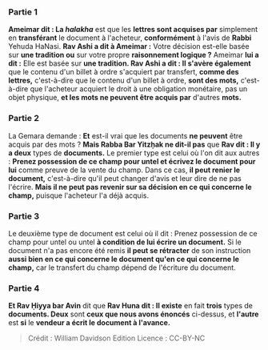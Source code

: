 
### Partie 1
<b>Ameimar dit : La <i>halakha</i></b> est que les <b>lettres sont acquises par</b> simplement en <b>transférant</b> le document à l'acheteur, <b>conformément</b> à l'avis de <b>Rabbi</b> Yehuda HaNasi. <b>Rav Ashi a dit à Ameimar :</b> Votre décision est-elle basée sur <b>une tradition ou</b> sur votre propre <b>raisonnement logique ?</b> Ameimar <b>lui a dit :</b> Elle est basée sur <b>une tradition. Rav Ashi a dit : Il s'avère également</b> que le contenu d'un billet à ordre s'acquiert par transfert, <b>comme des lettres,</b> c'est-à-dire que le contenu d'un billet à ordre, <b>sont des mots,</b> c'est-à-dire que l'acheteur acquiert le droit à une obligation monétaire, pas un objet physique, <b>et les mots ne peuvent être acquis par</b> d'autres <b>mots.</b>

### Partie 2
La Gemara demande : <b>Et</b> est-il vrai que les documents <b>ne peuvent</b> être acquis par des mots ? <b>Mais Rabba Bar Yitzḥak ne dit-il pas</b> que <b>Rav dit : Il y a deux</b> types de <b>documents.</b> Le premier type est celui où l'on dit aux autres : <b>Prenez possession de ce champ pour untel et écrivez le document pour lui</b> comme preuve de la vente du champ. Dans ce cas, <b>il peut renier le document,</b> c'est-à-dire qu'il peut changer d'avis et leur dire de ne pas l'écrire. <b>Mais il ne peut pas revenir sur sa décision en ce qui concerne le champ,</b> puisque l'acheteur l'a déjà acquis.

### Partie 3
Le deuxième type de document est celui où il dit : Prenez possession de ce champ pour untel ou untel <b>à condition de lui écrire un document.</b> Si le document n'a pas encore été remis <b>il peut se rétracter</b> de son instruction <b>aussi bien en ce qui concerne le document qu'en ce qui concerne le champ,</b> car le transfert du champ dépend de l'écriture du document.

### Partie 4
<b>Et Rav Ḥiyya bar Avin</b> dit que <b>Rav Huna dit : Il existe</b> en fait <b>trois</b> types de <b>documents. Deux</b> sont <b>ceux que nous avons énoncés</b> ci-dessus, et <b>l'autre</b> est <b>si</b> le <b>vendeur a écrit le document à l'avance.</b>

>Crédit : William Davidson Edition
>Licence : CC-BY-NC